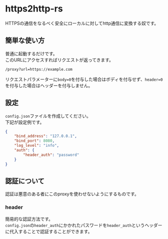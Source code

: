 # https2http-rs
HTTPSの通信をなるべく安全にローカルに対してhttp通信に変換する奴です。
## 簡単な使い方
普通に起動するだけです。  
このURLにアクセスすればリクエストが返ってきます。  
```
/proxy?url=https://example.com
```
リクエストパラメーターに`body=0`を付与した場合はボディを付与せず、`header=0`を付与した場合はヘッダーを付与しません。  
## 設定
`config.json`ファイルを作成してください。  
下記が設定例です。  
```json
{
    "bind_address": "127.0.0.1",
    "bind_port": 8080,
    "log_level": "info",
    "auth": {
        "header_auth": "password"
    }
}
```
## 認証について
認証は悪意のある者にこのproxyを使わせないようにするものです。  
### header
簡易的な認証方法です。  
`config.json`の`header_auth`にかかれたパスワードを`header_auth`というヘッダーに代入することで認証することができます。  